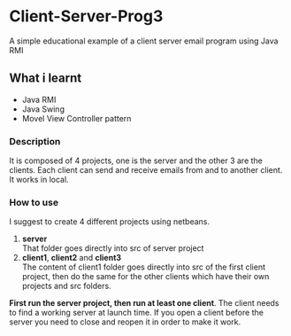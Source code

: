 # Client-Server-Prog3
A simple educational example of a client server email program using Java RMI

## What i learnt

- Java RMI
- Java Swing
- Movel View Controller pattern

### Description
It is composed of 4 projects, one is the server and the other 3 are the clients.
Each client can send and receive emails from and to another client.
It works in local.

### How to use
I suggest to create 4 different projects using netbeans.
1. **server**<br>That folder goes directly into src of server project
2. **client1**, **client2** and **client3**<br>The content of client1 folder goes directly into src of the first client project, then do the same for the other clients which have their own projects and src folders.
    
**First run the server project, then run at least one client**. The client needs to find a working server at launch time.
If you open a client before the server you need to close and reopen it in order to make it work.
